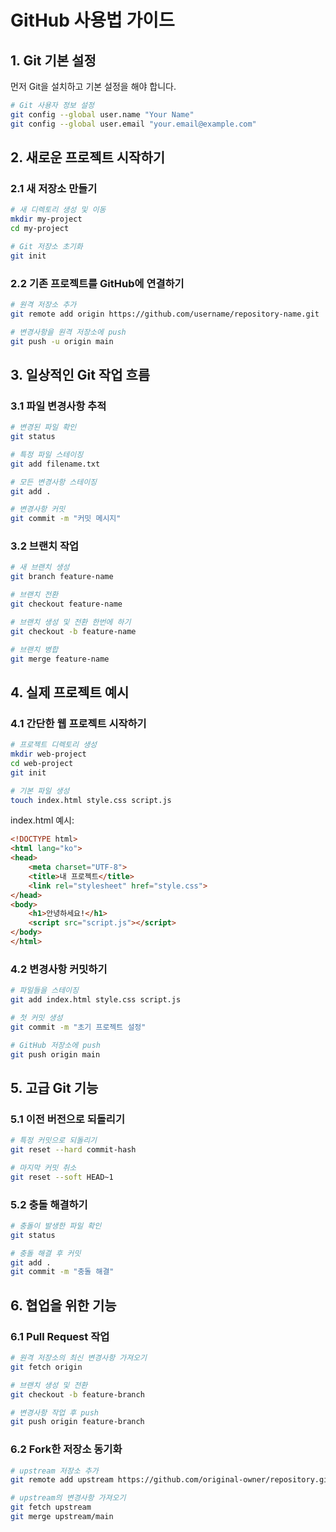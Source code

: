 
# GitHub 사용법 가이드

## 1. Git 기본 설정
먼저 Git을 설치하고 기본 설정을 해야 합니다.

```bash
# Git 사용자 정보 설정
git config --global user.name "Your Name"
git config --global user.email "your.email@example.com"
```

## 2. 새로운 프로젝트 시작하기

### 2.1 새 저장소 만들기
```bash
# 새 디렉토리 생성 및 이동
mkdir my-project
cd my-project

# Git 저장소 초기화
git init
```

### 2.2 기존 프로젝트를 GitHub에 연결하기
```bash
# 원격 저장소 추가
git remote add origin https://github.com/username/repository-name.git

# 변경사항을 원격 저장소에 push
git push -u origin main
```

## 3. 일상적인 Git 작업 흐름

### 3.1 파일 변경사항 추적
```bash
# 변경된 파일 확인
git status

# 특정 파일 스테이징
git add filename.txt

# 모든 변경사항 스테이징
git add .

# 변경사항 커밋
git commit -m "커밋 메시지"
```

### 3.2 브랜치 작업
```bash
# 새 브랜치 생성
git branch feature-name

# 브랜치 전환
git checkout feature-name

# 브랜치 생성 및 전환 한번에 하기
git checkout -b feature-name

# 브랜치 병합
git merge feature-name
```

## 4. 실제 프로젝트 예시

### 4.1 간단한 웹 프로젝트 시작하기
```bash
# 프로젝트 디렉토리 생성
mkdir web-project
cd web-project
git init

# 기본 파일 생성
touch index.html style.css script.js
```

index.html 예시:
```html
<!DOCTYPE html>
<html lang="ko">
<head>
    <meta charset="UTF-8">
    <title>내 프로젝트</title>
    <link rel="stylesheet" href="style.css">
</head>
<body>
    <h1>안녕하세요!</h1>
    <script src="script.js"></script>
</body>
</html>
```

### 4.2 변경사항 커밋하기
```bash
# 파일들을 스테이징
git add index.html style.css script.js

# 첫 커밋 생성
git commit -m "초기 프로젝트 설정"

# GitHub 저장소에 push
git push origin main
```

## 5. 고급 Git 기능

### 5.1 이전 버전으로 되돌리기
```bash
# 특정 커밋으로 되돌리기
git reset --hard commit-hash

# 마지막 커밋 취소
git reset --soft HEAD~1
```

### 5.2 충돌 해결하기
```bash
# 충돌이 발생한 파일 확인
git status

# 충돌 해결 후 커밋
git add .
git commit -m "충돌 해결"
```

## 6. 협업을 위한 기능

### 6.1 Pull Request 작업
```bash
# 원격 저장소의 최신 변경사항 가져오기
git fetch origin

# 브랜치 생성 및 전환
git checkout -b feature-branch

# 변경사항 작업 후 push
git push origin feature-branch
```

### 6.2 Fork한 저장소 동기화
```bash
# upstream 저장소 추가
git remote add upstream https://github.com/original-owner/repository.git

# upstream의 변경사항 가져오기
git fetch upstream
git merge upstream/main
```
